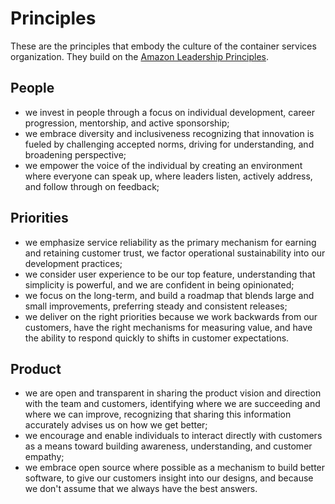 # Principles

These are the principles that embody the culture of the container services organization.  They build on the [Amazon Leadership Principles](https://www.amazon.jobs/en/principles).

## People

* we invest in people through a focus on individual development, career progression, mentorship, and active sponsorship;
* we embrace diversity and inclusiveness recognizing that innovation is fueled by challenging accepted norms, driving for understanding, and broadening perspective;
* we empower the voice of the individual by creating an environment where everyone can speak up, where leaders listen, actively address, and follow through on feedback;

## Priorities

* we emphasize service reliability as the primary mechanism for earning and retaining customer trust, we factor operational sustainability into our development practices;
* we consider user experience to be our top feature, understanding that simplicity is powerful, and we are confident in being opinionated;
* we focus on the long-term, and build a roadmap that blends large and small improvements, preferring steady and consistent releases;
* we deliver on the right priorities because we work backwards from our customers, have the right mechanisms for measuring value, and have the ability to respond quickly to shifts in customer expectations.

## Product

* we are open and transparent in sharing the product vision and direction with the team and customers, identifying where we are succeeding and where we can improve, recognizing that sharing this information accurately advises us on how we get better;
* we encourage and enable individuals to interact directly with customers as a means toward building awareness, understanding, and customer empathy;
* we embrace open source where possible as a mechanism to build better software, to give our customers insight into our designs, and because we don't assume that we always have the best answers.

